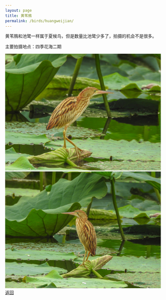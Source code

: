 ```yaml
---
layout: page
title: 黄苇鳽
permalink: /birds/huangweijian/
---
```

黄苇鳽和池鹭一样属于夏候鸟，但是数量比池鹭少多了，拍摄的机会不是很多。

主要拍摄地点：四季花海二期

![](../picture/黄苇鳽/DSCN3525.jpg)
![](../picture/黄苇鳽/DSCN3523.jpg)
[返回](../../)
